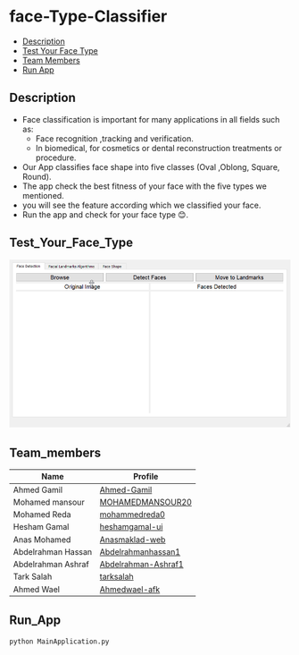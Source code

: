 # face-Type-Classifier
- [Description](#description)
- [Test Your Face Type](#Test_Your_Face)
- [Team Members](#Team_Members)
- [Run App](#Run_App)  


## Description
- Face classification is important for many applications in all fields such as:
  - Face recognition ,tracking and verification.
  - In biomedical, for cosmetics or dental reconstruction treatments or procedure.
- Our App classifies face shape into five classes (Oval ,Oblong, Square, Round).
- The app check the best fitness of your face with the five types we mentioned.
- you will see the feature according which we classified your face.
- Run the app and check for your face type 😊.

## Test_Your_Face_Type
![Composer](docs/demo.gif)

## Team_members
| Name         |Profile|
|--------------|--------|
| Ahmed Gamil |[Ahmed-Gamil](https://github.com/Ahmed-Gamiel)|
| Mohamed mansour    | [MOHAMEDMANSOUR20](https://github.com/MOHAMEDMANSOUR20) |
| Mohamed Reda  |[mohammedreda0](https://github.com/mohammedreda0)|
| Hesham Gamal  |[heshamgamal-ui](https://github.com/heshamgamal-ui)|
| Anas Mohamed  |[Anasmaklad-web](https://github.com/Anasmaklad-web)|
| Abdelrahman Hassan  |[Abdelrahmanhassan1](https://github.com/Abdelrahmanhassan1)|
| Abdelrahman Ashraf   |[Abdelrahman-Ashraf1](https://github.com/Abdelrahman-Ashraf1)|
| Tark Salah |[tarksalah](https://github.com/tarksalah)|
| Ahmed Wael  |[Ahmedwael-afk](https://github.com/Ahmedwael-afk)|



## Run_App
```sh
python MainApplication.py
```
